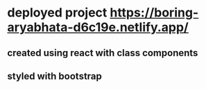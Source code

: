 # deployed project https://boring-aryabhata-d6c19e.netlify.app/

## created using react with class components

## styled with bootstrap
